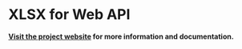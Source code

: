 XLSX for Web API
================

**[Visit the project website][project-website] for more information and documentation.**

[project-website]: jordangray.github.io/xlsx-for-web-api
